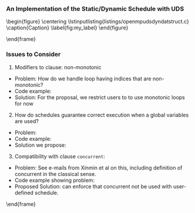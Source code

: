 
### An Implementation of the Static/Dynamic Schedule with UDS

\begin{figure}
    \centering
    \lstinputlisting{listings/openmpudsdyndatstruct.c}
    \caption{Caption}
    \label{fig:my_label}
\end{figure}

\end{frame}

### Issues to Consider


1. Modifiers to clause: non-monotonic

 - Problem: How do we handle loop having indices that are non-monotonic?
 - Code example:
 - Solution: For the proposal, we restrict users to to use monotonic loops for now

2. How do schedules guarantee correct execution when a global variables are used?

- Problem:
- Code example:
- Solution we propose:

3. Compatibility with clause `concurrent`:

 - Problem: See e-mails from Xinmin et al on this, including definition of concurrent in the classical sense.
 - Code example showing problem:
 - Proposed Solution: can enforce that concurrent not be used with user-defined schedule.


\end{frame}
